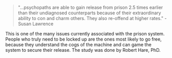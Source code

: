 
> "...psychopaths are able to gain release from prison 2.5 times earlier than their undiagnosed counterparts because of their extraordinary ability to con and charm others. They also re-offend at higher rates." -Susan Lawrence

This is one of the many issues currently associated with the prison system. People who truly need to be locked up are the ones most likely to go free, because they understand the cogs of the machine and can game the system to secure their release. The study was done by Robert Hare, PhD.
